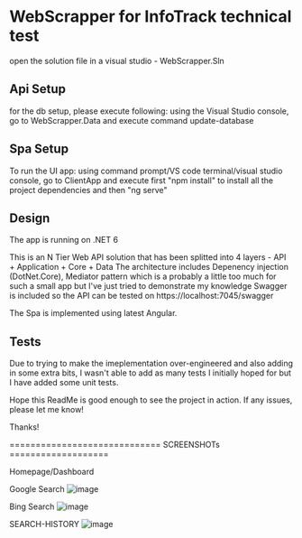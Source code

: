 # WebScrapper for InfoTrack technical test

open the solution file in a visual studio - WebScrapper.Sln

## Api Setup
for the db setup, please execute following:
using the Visual Studio console, go to WebScrapper.Data and execute command update-database

## Spa Setup
To run the UI app:
using command prompt/VS code terminal/visual studio console, go to ClientApp and execute first "npm install" to install all the project dependencies and then "ng serve"

## Design
The app is running on .NET 6

This is an N Tier Web API solution that has been splitted into 4 layers - API + Application + Core + Data
The architecture includes Depenency injection (DotNet.Core), Mediator pattern which is a probably a little too much for such a small app but I've just tried to demonstrate my knowledge
Swagger is included so the API can be tested on https://localhost:7045/swagger

The Spa is implemented using latest Angular.

## Tests
Due to trying to make the imeplementation over-engineered and also adding in some extra bits, I wasn't able to add as many tests I initially hoped for but I have added some unit tests.

Hope this ReadMe is good enough to see the project in action. If any issues, please let me know!

Thanks!


============================= SCREENSHOTs ===================

Homepage/Dashboard

Google Search
![image](https://user-images.githubusercontent.com/1809650/159509906-3ed4c7a7-a90c-4f53-8228-9d5ad69d679a.png)

Bing Search
![image](https://user-images.githubusercontent.com/1809650/159510621-24e8a44b-78d0-45d8-8d9b-d8ba7344e9fe.png)

SEARCH-HISTORY
![image](https://user-images.githubusercontent.com/1809650/159510298-1053fb62-c860-4b2e-913a-ebfc13f33abd.png)

